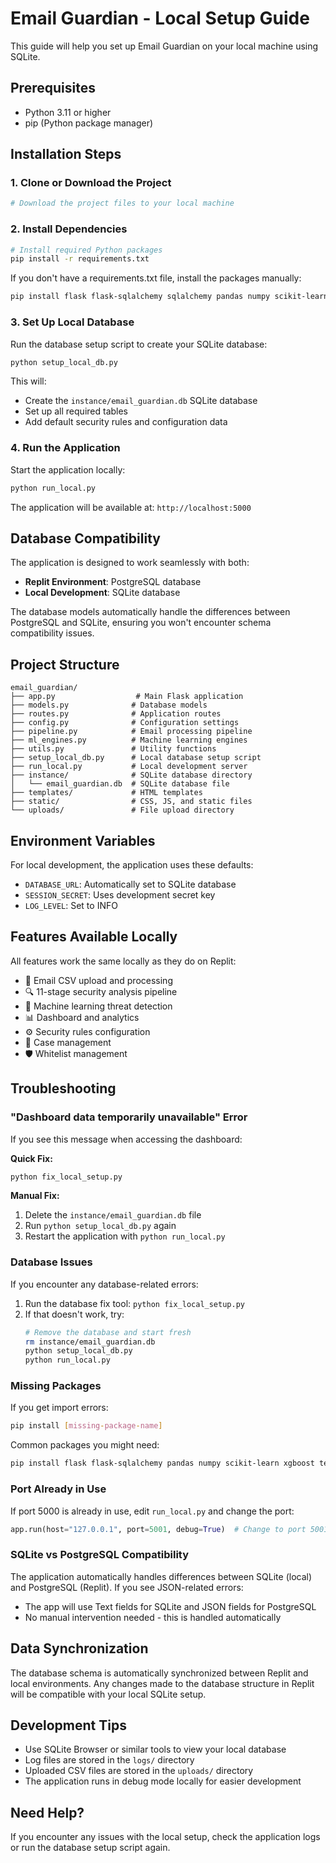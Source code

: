 # Email Guardian - Local Setup Guide

This guide will help you set up Email Guardian on your local machine using SQLite.

## Prerequisites

- Python 3.11 or higher
- pip (Python package manager)

## Installation Steps

### 1. Clone or Download the Project
```bash
# Download the project files to your local machine
```

### 2. Install Dependencies
```bash
# Install required Python packages
pip install -r requirements.txt
```

If you don't have a requirements.txt file, install the packages manually:
```bash
pip install flask flask-sqlalchemy sqlalchemy pandas numpy scikit-learn xgboost textblob gunicorn werkzeug
```

### 3. Set Up Local Database
Run the database setup script to create your SQLite database:
```bash
python setup_local_db.py
```

This will:
- Create the `instance/email_guardian.db` SQLite database
- Set up all required tables
- Add default security rules and configuration data

### 4. Run the Application
Start the application locally:
```bash
python run_local.py
```

The application will be available at: `http://localhost:5000`

## Database Compatibility

The application is designed to work seamlessly with both:
- **Replit Environment**: PostgreSQL database
- **Local Development**: SQLite database

The database models automatically handle the differences between PostgreSQL and SQLite, ensuring you won't encounter schema compatibility issues.

## Project Structure

```
email_guardian/
├── app.py                  # Main Flask application
├── models.py              # Database models  
├── routes.py              # Application routes
├── config.py              # Configuration settings
├── pipeline.py            # Email processing pipeline
├── ml_engines.py          # Machine learning engines
├── utils.py               # Utility functions
├── setup_local_db.py      # Local database setup script
├── run_local.py           # Local development server
├── instance/              # SQLite database directory
│   └── email_guardian.db  # SQLite database file
├── templates/             # HTML templates
├── static/                # CSS, JS, and static files
└── uploads/               # File upload directory
```

## Environment Variables

For local development, the application uses these defaults:
- `DATABASE_URL`: Automatically set to SQLite database
- `SESSION_SECRET`: Uses development secret key
- `LOG_LEVEL`: Set to INFO

## Features Available Locally

All features work the same locally as they do on Replit:

- 📧 Email CSV upload and processing
- 🔍 11-stage security analysis pipeline
- 🤖 Machine learning threat detection
- 📊 Dashboard and analytics
- ⚙️ Security rules configuration
- 📝 Case management
- 🛡️ Whitelist management

## Troubleshooting

### "Dashboard data temporarily unavailable" Error
If you see this message when accessing the dashboard:

**Quick Fix:**
```bash
python fix_local_setup.py
```

**Manual Fix:**
1. Delete the `instance/email_guardian.db` file
2. Run `python setup_local_db.py` again
3. Restart the application with `python run_local.py`

### Database Issues
If you encounter any database-related errors:
1. Run the database fix tool: `python fix_local_setup.py`
2. If that doesn't work, try:
   ```bash
   # Remove the database and start fresh
   rm instance/email_guardian.db
   python setup_local_db.py
   python run_local.py
   ```

### Missing Packages
If you get import errors:
```bash
pip install [missing-package-name]
```

Common packages you might need:
```bash
pip install flask flask-sqlalchemy pandas numpy scikit-learn xgboost textblob
```

### Port Already in Use
If port 5000 is already in use, edit `run_local.py` and change the port:
```python
app.run(host="127.0.0.1", port=5001, debug=True)  # Change to port 5001
```

### SQLite vs PostgreSQL Compatibility
The application automatically handles differences between SQLite (local) and PostgreSQL (Replit). If you see JSON-related errors:
- The app will use Text fields for SQLite and JSON fields for PostgreSQL
- No manual intervention needed - this is handled automatically

## Data Synchronization

The database schema is automatically synchronized between Replit and local environments. Any changes made to the database structure in Replit will be compatible with your local SQLite setup.

## Development Tips

- Use SQLite Browser or similar tools to view your local database
- Log files are stored in the `logs/` directory
- Uploaded CSV files are stored in the `uploads/` directory
- The application runs in debug mode locally for easier development

## Need Help?

If you encounter any issues with the local setup, check the application logs or run the database setup script again.
